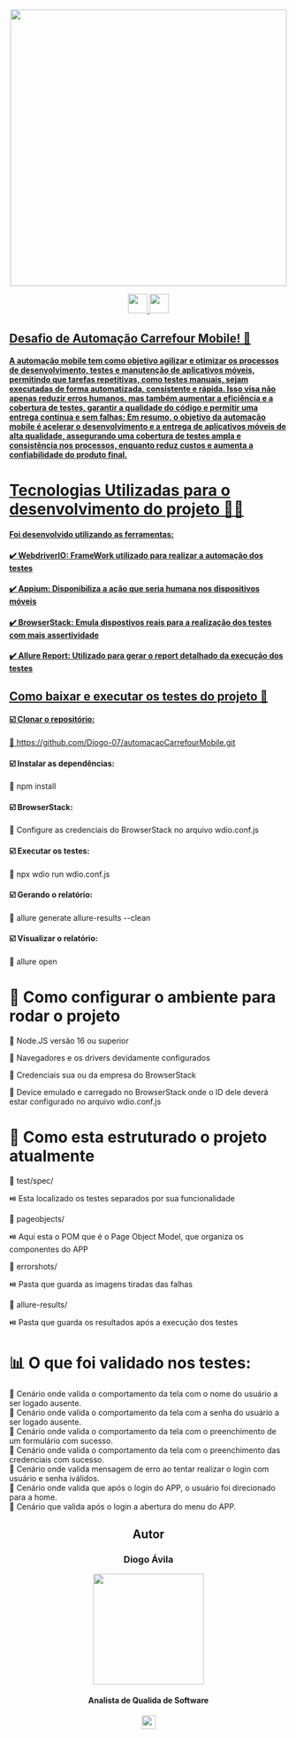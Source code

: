 #
<div align="center">
<img src="https://github.com/user-attachments/assets/f4d3f4b5-3829-4158-9c9f-bbf71bf871c5" width="500px" />
</div>

<p align="center">
  
  <a href="https://github.com/Diogo-07/automacaoCarrefour" >
  <img src="https://github.com/user-attachments/assets/71d33a92-eca3-4e99-ba94-195b4431ef4a" height="35"/>

  <a href="https://github.com/webdriverio/native-demo-app/releases" >
  <img src="https://github.com/user-attachments/assets/ebc163ca-fa1e-4b19-b6b4-173ae1c5c169" height="35"/>

</p> 

<span align="left">

##  Desafio de Automação Carrefour Mobile! 👋 

#### A automação mobile tem como objetivo agilizar e otimizar os processos de desenvolvimento, testes e manutenção de aplicativos móveis, permitindo que tarefas repetitivas, como testes manuais, sejam executadas de forma automatizada, consistente e rápida. Isso visa não apenas reduzir erros humanos, mas também aumentar a eficiência e a cobertura de testes, garantir a qualidade do código e permitir uma entrega contínua e sem falhas; Em resumo, o objetivo da automação mobile é acelerar o desenvolvimento e a entrega de aplicativos móveis de alta qualidade, assegurando uma cobertura de testes ampla e consistência nos processos, enquanto reduz custos e aumenta a confiabilidade do produto final.

</span>

<span align="left">

# Tecnologias Utilizadas para o desenvolvimento do projeto 🧑‍💻 

#### Foi desenvolvido utilizando as ferramentas:

<div align="left">

 #### ✔️ WebdriverIO: FrameWork utilizado para realizar a automação dos testes
 #### ✔️ Appium: Disponibiliza a ação que seria humana nos dispositivos móveis
 #### ✔️ BrowserStack: Emula dispostivos reais para a realização dos testes com mais assertividade
 #### ✔️ Allure Report: Utilizado para gerar o report detalhado da execução dos testes

</div>
 
</span>

<div align="left">

## Como baixar e executar os testes do projeto 🎯

</div>

<div align="left">
	
#### ☑️ Clonar o repositório:
🏃 https://github.com/Diogo-07/automacaoCarrefourMobile.git
#### ☑️ Instalar as dependências:
🏃 npm install
#### ☑️  BrowserStack:
🏃 Configure as credenciais do BrowserStack no arquivo wdio.conf.js
#### ☑️  Executar os testes:
🏃 npx wdio run wdio.conf.js
#### ☑️  Gerando o relatório:
🏃 allure generate allure-results --clean
#### ☑️  Visualizar o relatório:
🏃 allure open

</div>


<div align="left">

# 📝 Como configurar o ambiente para rodar o projeto

🏁 Node.JS versão 16 ou superior

🏁 Navegadores e os drivers devidamente configurados

🏁 Credenciais sua ou da empresa do BrowserStack

🏁 Device emulado e carregado no BrowserStack onde o ID dele deverá estar configurado no arquivo wdio.conf.js

</div>

<div align="left">

# 📂 Como esta estruturado o projeto atualmente 

📘 test/spec/

⏯️ Esta localizado os testes separados por sua funcionalidade

📘 pageobjects/

⏯️ Aqui esta o POM que é o Page Object Model, que organiza os componentes do APP

📘 errorshots/

⏯️ Pasta que guarda as imagens tiradas das falhas

📘 allure-results/

⏯️ Pasta que guarda os resultados após a execução dos testes

</div>

<div align="left">

# 📊 O que foi validado nos testes:
</div>

<div align="left">
 🧪 Cenário onde valida o comportamento da tela com o nome do usuário a ser logado ausente.
</div>

<div align="left">
 🧪 Cenário onde valida o comportamento da tela com a senha do usuário a ser logado ausente.
</div>

<div align="left">
 🧪 Cenário onde valida o comportamento da tela com o preenchimento de um formulário com sucesso.
</div>

<div align="left">
 🧪 Cenário onde valida o comportamento da tela com o preenchimento das credenciais com sucesso.
</div>

<div align="left">
 🧪 Cenário onde valida mensagem de erro ao tentar realizar o login com usuário e senha iválidos.
</div>

<div align="left">
 🧪 Cenário onde valida que após o login do APP, o usuário foi direcionado para a home.
</div>

<div align="left">
 🧪 Cenário que valida após o login a abertura do menu do APP.
</div>

<span align="center">

##  Autor 
### Diogo Ávila


<div align="center">
<img src="https://github.com/user-attachments/assets/ad667386-d23e-4be3-9304-c3f137c59ce6" width="200px" />
</div>

#### Analista de Qualida de Software

</span>

<p align="center">
  
  <a href="[https://www.linkedin.com/in/kakacordovil/](https://www.linkedin.com/in/diogo-soares-de-%C3%A1vila-4943b6210?utm_source=share&utm_campaign=share_via&utm_content=profile&utm_medium=ios_app)" >
  <img src="https://img.shields.io/badge/-Linkedin-0e76a8?style=for-the-badge&logo=Linkedin&logoColor=white&link=https://www.linkedin.com/in/keidsonroby/" height="25"/>
</p>  
	  

